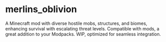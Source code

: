 # merlins_oblivion
A Minecraft mod with diverse hostile mobs, structures, and biomes, enhancing survival with escalating threat levels. Compatible with mods, a great addition to your Modpacks. WIP, optimized for seamless integration.
